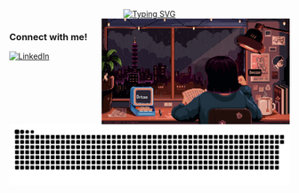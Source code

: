 <div align="center">
  <a href="https://git.io/typing-svg">
    <img src="https://readme-typing-svg.demolab.com?font=Fira+Code&weight=500&size=22&pause=1000&color=FF00F6&center=true&vCenter=true&random=false&width=524&lines=%E2%8A%B9+Welcome+to+my+profile!+%CB%99%E1%B5%95%CB%99+%E2%8A%B9+" alt="Typing SVG">
  </a>
</div>

<img align="right" alt="" height="190px" src="./src/study.gif">

<h3 align="left">Connect with me!</h3>


[![LinkedIn](https://img.shields.io/badge/-LinkedIn-000?style=for-the-badge&logo=linkedin&logoColor=FF00F6&color:FFF)](https://www.linkedin.com/in/karen-k-herrmann-433b34295/)


<picture align="center">
  <source media="(prefers-color-scheme: dark)" srcset="https://raw.githubusercontent.com/karenkessia/karenkessia/output/github-contribution-grid-snake-dark.svg">
  <source media="(prefers-color-scheme: light)" srcset="https://raw.githubusercontent.com/karenkessia/karenkessia/output/github-contribution-grid-snake-dark.svg">
  <img align="center" alt="github contribution grid snake animation" src="https://raw.githubusercontent.com/karenkessia/karenkessia/output/github-contribution-grid-snake.svg">
</picture>
